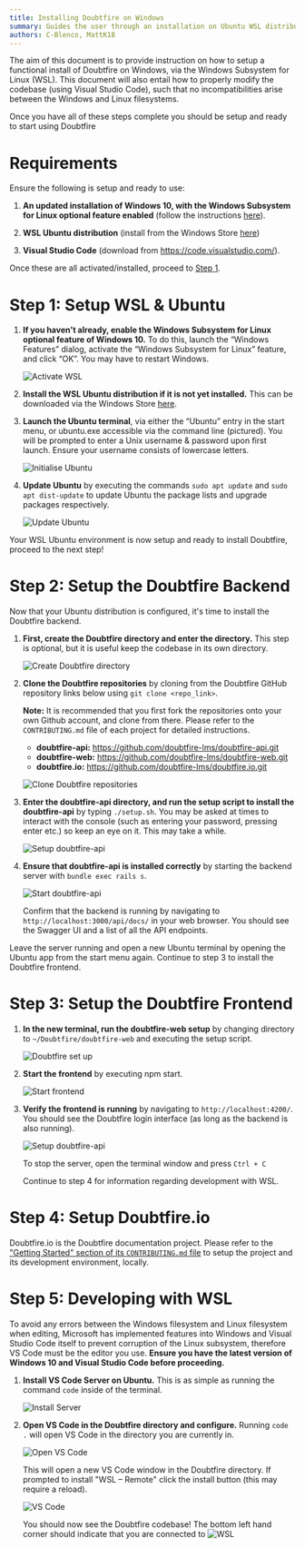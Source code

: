 ```yaml
---
title: Installing Doubtfire on Windows
summary: Guides the user through an installation on Ubuntu WSL distribution
authors: C-Blenco, MattK18
---
```


The aim of this document is to provide instruction on how to setup a functional install of Doubtfire on Windows, via the
Windows Subsystem for Linux (WSL). This document will also entail how to properly modify the codebase (using Visual
Studio Code), such that no incompatibilities arise between the Windows and Linux filesystems.

Once you have all of these steps complete you should be setup and ready to start using Doubtfire

# Requirements

Ensure the following is setup and ready to use:

1. **An updated installation of Windows 10, with the Windows Subsystem for Linux optional feature enabled** (follow the
   instructions [here](https://docs.microsoft.com/en-us/windows/wsl/install-win10)).

1. **WSL Ubuntu distribution** (install from the Windows Store
   [here](https://www.microsoft.com/en-au/p/ubuntu/9nblggh4msv6))

1. **Visual Studio Code** (download from <https://code.visualstudio.com/>).

Once these are all activated/installed, proceed to [Step 1](./step-1).

# Step 1: Setup WSL & Ubuntu

1. **If you haven't already, enable the Windows Subsystem for Linux optional feature of Windows 10.** To do this, launch
   the “Windows Features” dialog, activate the “Windows Subsystem for Linux” feature, and click “OK”. You may have to
   restart Windows.

   ![Activate WSL](/guides/installation-windows/activate_wsl.png)

2. **Install the WSL Ubuntu distribution if it is not yet installed.** This can be downloaded via the Windows Store
   [here](https://www.microsoft.com/store/productId/9NBLGGH4MSV6).

3. **Launch the Ubuntu terminal**, via either the “Ubuntu” entry in the start menu, or ubuntu.exe accessible via the
   command line (pictured). You will be prompted to enter a Unix username & password upon first launch. Ensure your
   username consists of lowercase letters.

   ![Initialise Ubuntu](/guides/installation-windows/ubuntu_initial.png)

4. **Update Ubuntu** by executing the commands `sudo apt update` and `sudo apt dist-update` to update Ubuntu the package
   lists and upgrade packages respectively.

   ![Update Ubuntu](/guides/installation-windows/ubuntu_update.png)

Your WSL Ubuntu environment is now setup and ready to install Doubtfire, proceed to the next step!

# Step 2: Setup the Doubtfire Backend

Now that your Ubuntu distribution is configured, it's time to install the Doubtfire backend.

1.  **First, create the Doubtfire directory and enter the directory.** This step is optional, but it is useful keep the
    codebase in its own directory.

    ![Create Doubtfire directory](/guides/installation-windows/doubtfire_directory.png)

2.  **Clone the Doubtfire repositories** by cloning from the Doubtfire GitHub repository links below using
    `git clone <repo_link>`.

    **Note:** It is recommended that you first fork the repositories onto your own Github account, and clone from there.
    Please refer to the `CONTRIBUTING.md` file of each project for detailed instructions.

    - **doubtfire-api:** <https://github.com/doubtfire-lms/doubtfire-api.git>
    - **doubtfire-web:** <https://github.com/doubtfire-lms/doubtfire-web.git>
    - **doubtfire.io:** <https://github.com/doubtfire-lms/doubtfire.io.git>

    ![Clone Doubtfire repositories](/guides/installation-windows/doubtfire_clone.png)

3.  **Enter the doubtfire-api directory, and run the setup script to install the doubtfire-api** by typing `./setup.sh`.
    You may be asked at times to interact with the console (such as entering your password, pressing enter etc.) so keep
    an eye on it. This may take a while.

    ![Setup doubtfire-api](/guides/installation-windows/api_setup.png)

4.  **Ensure that doubtfire-api is installed correctly** by starting the backend server with `bundle exec rails s`.

    ![Start doubtfire-api](/guides/installation-windows/api_test.png)

    Confirm that the backend is running by navigating to `http://localhost:3000/api/docs/` in your web browser. You
    should see the Swagger UI and a list of all the API endpoints.

Leave the server running and open a new Ubuntu terminal by opening the Ubuntu app from the start menu again. Continue to
step 3 to install the Doubtfire frontend.

# Step 3: Setup the Doubtfire Frontend

1. **In the new terminal, run the doubtfire-web setup** by changing directory to `~/Doubtfire/doubtfire-web` and
   executing the setup script.

   ![Doubtfire set up](/guides/installation-windows/Doubtfire_one.png)

2. **Start the frontend** by executing npm start.

   ![Start frontend](/guides/installation-windows/doubtfire_two.png)

3. **Verify the frontend is running** by navigating to `http://localhost:4200/`. You should see the Doubtfire login
   interface (as long as the backend is also running).

   ![Setup doubtfire-api](/guides/installation-windows/doubtfire_three.png)

   To stop the server, open the terminal window and press `Ctrl + C`

   Continue to step 4 for information regarding development with WSL.

# Step 4: Setup Doubtfire.io

Doubtfire.io is the Doubtfire documentation project. Please refer to the
["Getting Started" section of its `CONTRIBUTING.md` file](https://github.com/doubtfire-lms/doubtfire.io/blob/master/CONTRIBUTING.md#getting-started)
to setup the project and its development environment, locally.

# Step 5: Developing with WSL

To avoid any errors between the Windows filesystem and Linux filesystem when editing, Microsoft has implemented features
into Windows and Visual Studio Code itself to prevent corruption of the Linux subsystem, therefore VS Code must be the
editor you use. **Ensure you have the latest version of Windows 10 and Visual Studio Code before proceeding.**

1. **Install VS Code Server on Ubuntu.** This is as simple as running the command `code` inside of the terminal.

   ![Install Server](/guides/installation-windows/doubtfire_four.png)

2. **Open VS Code in the Doubtfire directory and configure.** Running `code .` will open VS Code in the directory you
   are currently in.

   ![Open VS Code](/guides/installation-windows/doubtfire_five.png)

   This will open a new VS Code window in the Doubtfire directory. If prompted to install "WSL – Remote" click the
   install button (this may require a reload).

   ![VS Code](/guides/installation-windows/doubtfire_six.png)

   You should now see the Doubtfire codebase! The bottom left hand corner should indicate that you are connected to
   <img src="/guides/installation-windows/doubtfire_seven.png" alt="WSL" class="inline">
